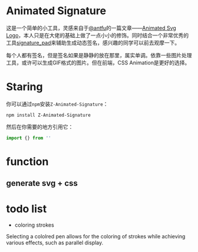 # Animated Signature

这是一个简单的小工具，灵感来自于[@antfu](https://antfu.me/)的一篇文章——[Animated Svg Logo](https://antfu.me/posts/animated-svg-logo)，本人只是在大佬的基础上做了一点小小的修饰。同时结合一个非常优秀的工具[signature_pad](https://github.com/szimek/signature_pad)来辅助生成动态签名，感兴趣的同学可以前去观摩一下。

每个人都有签名，但是签名如果是静静的放在那里，属实单调。依靠一些图片处理工具，或许可以生成GIF格式的图片。但在前端，CSS Animation是更好的选择。

# Staring

你可以通过`npm`安装`Z-Animated-Signature`：

```
npm install Z-Animated-Signature
```

然后在你需要的地方引用它：

``` ts
import {} from ''
```

# function

## generate svg + css

# todo list

- coloring strokes

Selecting a cololred pen allows for the coloring of strokes while achieving various effects, such as parallel display.